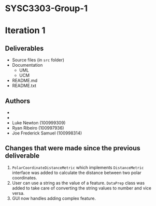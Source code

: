 # SYSC3303-Group-1
# Iteration 1

## Deliverables
* Source files (in `src` folder)
* Documentation
  - UML
  - UCM
* README.md
* README.txt


## Authors
- 
- 
- Luke Newton (100999309)
- Ryan Ribeiro (100997936)
- Joe Frederick Samuel (100998314)

## Changes that were made since the previous deliverable
1. `PolarCoordinateDistanceMetric` which implements `DistanceMetric` interface was added to calculate the distance between two polar coordinates.
2. User can use a string as the value of a feature. `DataPrep` class was added to take care of converting the string values to number and vice versa. 
3. GUI now handles adding complex feature.
